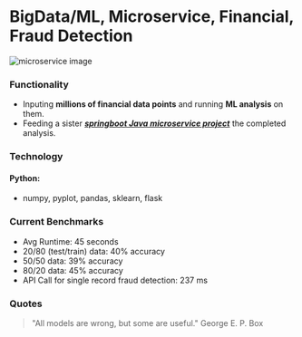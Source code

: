 # BigData/ML, Microservice, Financial, Fraud Detection
![microservice image][microservice-image]
### Functionality
  * Inputing **millions of financial data points** and running **ML analysis** on them. 
  * Feeding a sister [**_springboot Java microservice project_**][project-link] the completed analysis.
### Technology
#### **Python**: 
* numpy, pyplot, pandas, sklearn, flask
### Current Benchmarks
 * Avg Runtime: 45 seconds
 * 20/80 (test/train) data: 40% accuracy 
 * 50/50 data: 39% accuracy
 * 80/20 data: 45% accuracy
 * API Call for single record fraud detection: 237 ms
### Quotes
> "All models are wrong, but some are useful." George E. P. Box

[project-link]: https://github.com/isaaccolson/Java
[microservice-image]: https://abeyon.com/wp-content/uploads/2019/02/Microservice-1030x399.png
